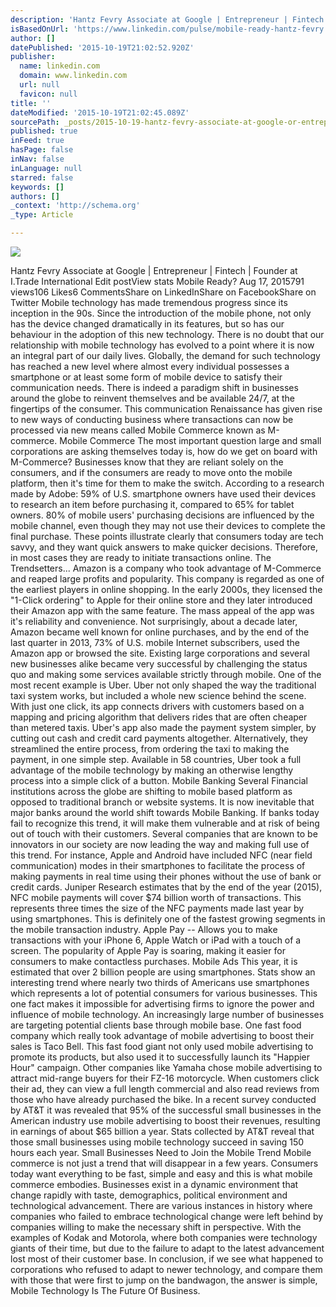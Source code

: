 ```yaml
---
description: 'Hantz Fevry Associate at Google | Entrepreneur | Fintech | Founder at I.Trade International Edit postView stats Mobile Ready? Aug 17, 2015791 views106 Likes6 Co'
isBasedOnUrl: 'https://www.linkedin.com/pulse/mobile-ready-hantz-fevry'
author: []
datePublished: '2015-10-19T21:02:52.920Z'
publisher:
  name: linkedin.com
  domain: www.linkedin.com
  url: null
  favicon: null
title: ''
dateModified: '2015-10-19T21:02:45.089Z'
sourcePath: _posts/2015-10-19-hantz-fevry-associate-at-google-or-entrepreneur-or-fintech-or-f.md
published: true
inFeed: true
hasPage: false
inNav: false
inLanguage: null
starred: false
keywords: []
authors: []
_context: 'http://schema.org'
_type: Article

---
```

![](https://media.licdn.com/mpr/mpr/jc/AAEAAQAAAAAAAAcLAAAAJDA3YTUwODJiLWE0ZTgtNDkyMC1iMzlhLTQxNmVmZWZkMjk4Mw.jpg)

Hantz Fevry Associate at Google | Entrepreneur | Fintech | Founder at I.Trade International Edit postView stats Mobile Ready? Aug 17, 2015791 views106 Likes6 CommentsShare on LinkedInShare on FacebookShare on Twitter Mobile technology has made tremendous progress since its inception in the 90s. Since the introduction of the mobile phone, not only has the device changed dramatically in its features, but so has our behaviour in the adoption of this new technology.  There is no doubt that our relationship with mobile technology has evolved to a point where it is now an integral part of our daily lives. Globally, the demand for such technology has reached a new level where almost every individual possesses a smartphone or at least some form of mobile device to satisfy their communication needs. There is indeed a paradigm shift in businesses around the globe to reinvent themselves and be available 24/7, at the fingertips of the consumer. This communication Renaissance has given rise to new ways of conducting business where transactions can now be processed via new means called Mobile Commerce known as M-commerce. Mobile Commerce The most important question large and small corporations are asking themselves today is, how do we get on board with M-Commerce? Businesses know that they are reliant solely on the consumers, and if the consumers are ready to move onto the mobile platform, then it's time for them to make the switch. According to a research made by Adobe:                                                       59% of U.S. smartphone owners have used their   devices to research an item before purchasing it, compared to 65% for tablet owners. 80% of mobile users' purchasing decisions are influenced by the mobile channel, even though they may not use their devices to complete the final purchase.                                                                                                                     These points illustrate clearly that consumers today are tech savvy, and they want quick answers to make quicker decisions. Therefore, in most cases they are ready to initiate transactions online. The Trendsetters... Amazon is a company who took advantage of M-Commerce and reaped large profits and popularity.     This company is regarded as one of the earliest players in online shopping. In the early 2000s, they licensed the "1-Click ordering" to Apple for their online store and they later introduced their Amazon app with the same feature. The mass appeal of the app was it's reliability and convenience.  Not surprisingly, about a decade later, Amazon became well known for online purchases, and by the end of the last quarter in 2013, 73% of U.S. mobile Internet subscribers, used the Amazon app or browsed the site. Existing large corporations and several new businesses alike became very successful by challenging the status quo and making some services available strictly through mobile. One of the most recent example is Uber. Uber not only shaped the way the traditional taxi system works, but included a whole new science behind the scene. With just one click, its app connects drivers with customers based on a mapping and pricing algorithm that delivers rides that are often cheaper than metered taxis. Uber's app also made the payment system simpler, by cutting out cash and credit card payments altogether. Alternatively, they streamlined the entire process, from ordering the taxi to making the payment, in one simple step. Available in 58 countries, Uber took a full advantage of the mobile technology by making an otherwise lengthy process into a simple click of a button. Mobile Banking Several Financial institutions across the globe are shifting to mobile based platform as opposed to traditional branch or website systems. It is now inevitable that major banks around the world shift towards Mobile Banking. If banks today fail to recognize this trend, it will make them vulnerable and at risk of being out of touch with their customers. Several companies that are known to be innovators in our society are now leading the way and making full use of this trend. For instance, Apple and Android have included NFC (near field communication) modes in their smartphones to facilitate the process of making payments in real time using their phones without the use of bank or credit cards. Juniper Research estimates that by the end of the year (2015), NFC mobile payments will cover $74 billion worth of transactions. This represents three times the size of the NFC payments made last year by using smartphones. This is definitely one of the fastest growing segments in the mobile transaction industry. Apple Pay -- Allows you to make transactions with your iPhone 6, Apple Watch or iPad with a touch of a screen. The popularity of Apple Pay is soaring, making it easier for consumers to make contactless purchases. Mobile Ads This year, it is estimated that over 2 billion people are using smartphones. Stats show an interesting trend where nearly two thirds of Americans use smartphones which represents a lot of potential consumers for various businesses. This one fact makes it impossible for advertising firms to ignore the power and influence of mobile technology. An increasingly large number of businesses are targeting potential clients base through mobile base. One fast food company which really took advantage of mobile advertising to boost their sales is Taco Bell. This fast food giant not only used mobile advertising to promote its products, but also used it to successfully launch its "Happier Hour" campaign. Other companies like Yamaha chose mobile advertising to attract mid-range buyers for their FZ-16 motorcycle. When customers click their ad, they can view a full length commercial and also read reviews from those who have already purchased the bike. In a recent survey conducted by AT&T it was revealed that 95% of the successful small businesses in the American industry use mobile advertising to boost their revenues, resulting in earnings of about $65 billion a year. Stats collected by AT&T reveal that those small businesses using mobile technology succeed in saving 150 hours each year. Small Businesses Need to Join the Mobile Trend Mobile commerce is not just a trend that will disappear in a few years. Consumers today want everything to be fast, simple and easy and this is what  mobile commerce embodies.   Businesses exist in a dynamic environment that change rapidly with taste, demographics, political environment and technological advancement. There are various instances in history where companies who failed to embrace technological change were left behind by companies willing to make the necessary shift in perspective. With the examples of Kodak and Motorola, where both companies were technology giants of their time, but due to the failure to adapt to the latest advancement lost most of their customer base.     In conclusion, if we see what happened to corporations who refused to adapt to newer technology, and compare them with those that were first to jump on the bandwagon, the answer is simple, Mobile Technology Is The Future Of Business.